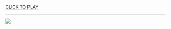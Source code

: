 
<a href="https://premium76.site?title=soccer_games_unblocked_1v1&ref=13M">CLICK TO PLAY</a></h3>
<hr>

<a href="https://premium76.site?title=soccer_games_unblocked_1v1&ref=13M"><img src="https://clearcache.store/games.png"></a>


